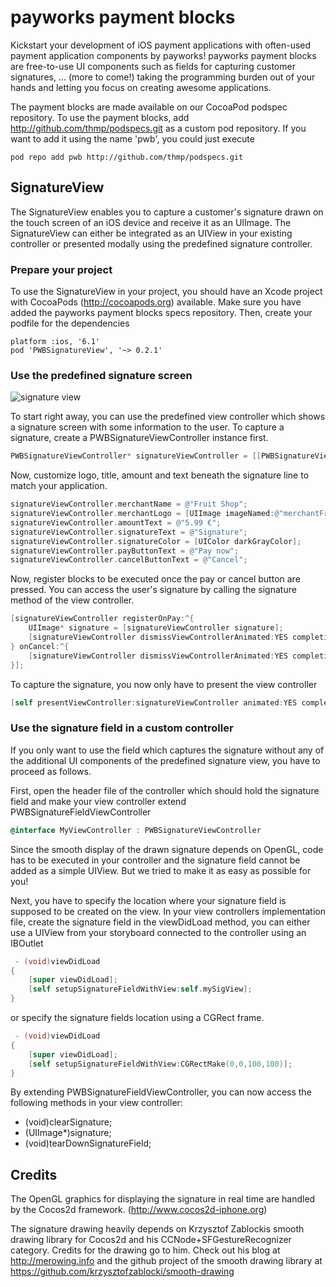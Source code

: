 # payworks payment blocks

Kickstart your development of iOS payment applications with often-used payment application components by payworks! payworks payment blocks are free-to-use UI components such as fields for capturing customer signatures, … (more to come!) taking the programming burden out of your hands and letting you focus on creating awesome applications.

The payment blocks are made available on our CocoaPod podspec repository. To use the payment blocks, add 
http://github.com/thmp/podspecs.git
as a custom pod repository. If you want to add it using the name 'pwb', you could just execute

    pod repo add pwb http://github.com/thmp/podspecs.git

## SignatureView

The SignatureView enables you to capture a customer's signature drawn on the touch screen of an iOS device and receive it as an UIImage. The SignatureView can either be integrated as an UIView in your existing controller or presented modally using the predefined signature controller.

### Prepare your project

To use the SignatureView in your project, you should have an Xcode project with CocoaPods (http://cocoapods.org) available. Make sure you have added the payworks payment blocks specs repository. Then, create your podfile for the dependencies 

    platform :ios, '6.1'
    pod 'PWBSignatureView', '~> 0.2.1'

### Use the predefined signature screen

![signature view](http://thpnetz.de/pw/signature.png "Signature View")

To start right away, you can use the predefined view controller which shows a signature screen with some information to the user. To capture a signature, create a PWBSignatureViewController instance first.

```objectivec
PWBSignatureViewController* signatureViewController = [[PWBSignatureViewController alloc]init];
```

Now, customize logo, title, amount and text beneath the signature line to match your application.

```objectivec
signatureViewController.merchantName = @"Fruit Shop";
signatureViewController.merchantLogo = [UIImage imageNamed:@"merchantFruit.png"];
signatureViewController.amountText = @"5.99 €";
signatureViewController.signatureText = @"Signature";
signatureViewController.signatureColor = [UIColor darkGrayColor];
signatureViewController.payButtonText = @"Pay now";
signatureViewController.cancelButtonText = @"Cancel";
```

Now, register blocks to be executed once the pay or cancel button are pressed. You can access the user's signature by calling the signature method of the view controller.

```objectivec
[signatureViewController registerOnPay:^{  
    UIImage* signature = [signatureViewController signature];
    [signatureViewController dismissViewControllerAnimated:YES completion:nil];
} onCancel:^{
    [signatureViewController dismissViewControllerAnimated:YES completion:nil]; 
}];
```

To capture the signature, you now only have to present the view controller

```objectivec
[self presentViewController:signatureViewController animated:YES completion:nil];
```

### Use the signature field in a custom controller

If you only want to use the field which captures the signature without any of the additional UI components of the predefined signature view, you have to proceed as follows.

First, open the header file of the controller which should hold the signature field and make your view controller extend PWBSignatureFieldViewController

```objectivec
@interface MyViewController : PWBSignatureViewController
```

Since the smooth display of the drawn signature depends on OpenGL, code has to be executed in your controller and the signature field cannot be added as a simple UIView. But we tried to make it as easy as possible for you!

Next, you have to specify the location where your signature field is supposed to be created on the view. In your view controllers implementation file, create the signature field in the viewDidLoad method, you can either use a UIView from your storyboard connected to the controller using an IBOutlet

```objectivec
 - (void)viewDidLoad
{
    [super viewDidLoad];
    [self setupSignatureFieldWithView:self.mySigView];
}
```

or specify the signature fields location using a CGRect frame.

```objectivec
 - (void)viewDidLoad
{
    [super viewDidLoad];
    [self setupSignatureFieldWithView:CGRectMake(0,0,100,100)];
}
```

By extending PWBSignatureFieldViewController, you can now access the following methods in your view controller:

- (void)clearSignature;
- (UIImage*)signature;
- (void)tearDownSignatureField;

## Credits

The OpenGL graphics for displaying the signature in real time are handled by the Cocos2d framework. (http://www.cocos2d-iphone.org)

The signature drawing heavily depends on Krzysztof Zablockis smooth drawing library for Cocos2d and his CCNode+SFGestureRecognizer category. Credits for the drawing go to him. Check out his blog at http://merowing.info and the github project of the smooth drawing library at https://github.com/krzysztofzablocki/smooth-drawing